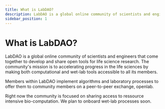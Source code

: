```yaml
---
title: What is LabDAO?
description: LabDAO is a global online community of scientists and engineers that come together to develop and share open tools for life science research.
sidebar_position: 1
---
```


# What is LabDAO?
LabDAO is a global online community of scientists and engineers that come together to develop and share open tools for life science research. The community's mission is to accelerating progress in the life sciences by making both computational and wet-lab tools accessible to all its members.

Members within LabDAO implement algorithms and laboratory processes to offer them to community members on a peer-to-peer exchange, openlab. 

Right now the community is focused on sharing access to ressource intensive bio-computation. We plan to onboard wet-lab processes soon.